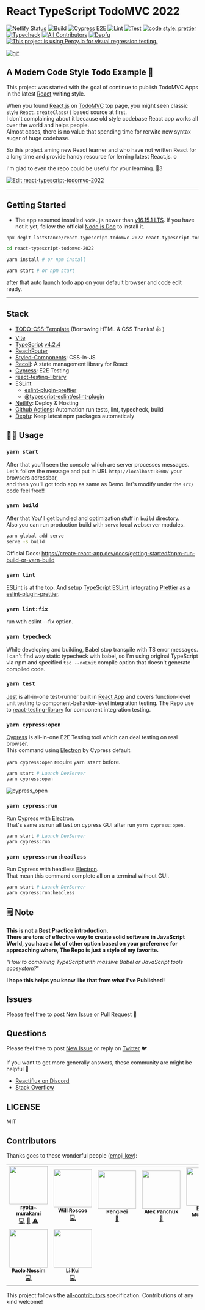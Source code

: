 # React TypeScript TodoMVC 2022

[![Netlify Status](https://api.netlify.com/api/v1/badges/877a9a48-c7e1-498c-b56b-81fa8f4d4d8a/deploy-status)](https://app.netlify.com/sites/react-typescript-todomvc/deploys)
[![Build](https://github.com/laststance/react-typescript-todomvc-2022/actions/workflows/build.yml/badge.svg)](https://github.com/laststance/react-typescript-todomvc-2022/actions/workflows/build.yml)
[![Cypress E2E](https://github.com/laststance/react-typescript-todomvc-2022/actions/workflows/e2e.yml/badge.svg)](https://github.com/laststance/react-typescript-todomvc-2022/actions/workflows/e2e.yml)
[![Lint](https://github.com/laststance/react-typescript-todomvc-2022/actions/workflows/lint.yml/badge.svg)](https://github.com/laststance/react-typescript-todomvc-2022/actions/workflows/lint.yml)
[![Test](https://github.com/laststance/react-typescript-todomvc-2022/actions/workflows/test.yml/badge.svg)](https://github.com/laststance/react-typescript-todomvc-2022/actions/workflows/test.yml)
[![code style: prettier](https://img.shields.io/badge/code_style-prettier-ff69b4.svg?style=flat-square)](https://github.com/prettier/prettier)
[![Typecheck](https://github.com/laststance/react-typescript-todomvc-2022/actions/workflows/typecheck.yml/badge.svg)](https://github.com/laststance/react-typescript-todomvc-2022/actions/workflows/typecheck.yml)
[![All Contributors](https://img.shields.io/badge/all_contributors-9-orange.svg?style=flat-square)](#contributors)
[![Depfu](https://badges.depfu.com/badges/b291947c58892a6d78e4f3374c4a6d01/overview.svg)](https://depfu.com/github/laststance/react-typescript-todomvc-2022?project_id=9618)
[![This project is using Percy.io for visual regression testing.](https://percy.io/static/images/percy-badge.svg)](https://percy.io/laststance/react-typescript-todomvc-2022)

<a href="https://react-app-typescript-todo-example.netlify.com/"><img src="https://raw.githubusercontent.com/laststance/react-typescript-todomvc-2022/master/images/cypress_open.gif" alt="gif"></a>

## A Modern Code Style Todo Example 📝

This project was started with the goal of continue to publish TodoMVC Apps in the latest [React](https://reactjs.org/) writing style.

When you found [React.js](https://reactjs.org/) on [TodoMVC](https://todomvc.com/) top page, you might seen classic style `React.createClass()` based source at first.  
I don't complaining about it because old style codebase React app works all over the world and helps people.  
Almost cases, there is no value that spending time for rerwite new syntax sugar of huge codebase.

So this project aming new React learner and who have not written React for a long time and provide handy resource for lerning latest React.js. o

I'm glad to even the repo could be useful for your learning. 🤗3

[![Edit react-typescript-todomvc-2022](https://codesandbox.io/static/img/play-codesandbox.svg)](https://codesandbox.io/s/quizzical-blackwell-bvfc5?fontsize=14&hidenavigation=1&theme=dark)

---

## Getting Started

- The app assumed installed `Node.js` newer than [v16.15.1 LTS](https://nodejs.org/en/).
  If you have not it yet, follow the official [Node.js Doc](https://nodejs.org/en/) to install it.

```bash
npx degit laststance/react-typescript-todomvc-2022 react-typescript-todomvc-2022
```

```bash
cd react-typescript-todomvc-2022
```

```bash
yarn install # or npm install
```

```bash
yarn start # or npm start
```

after that auto launch todo app on your default browser and code edit ready.

---

## Stack

- [TODO-CSS-Template](https://github.com/Klerith/TODO-CSS-Template) (Borrowing HTML & CSS Thanks! 👍 )
- [Vite](https://vitejs.dev/)
- [TypeScript](https://www.typescriptlang.org/) [v4.2.4](https://github.com/microsoft/TypeScript/releases/tag/v4.2.4)
- [ReachRouter](https://github.com/reach/router)
- [Styled-Components](https://styled-components.com/): CSS-in-JS
- [Recoil](https://recoiljs.org/): A state management library for React
- [Cypress](https://www.cypress.io/): E2E Testing
- [react-testing-library](https://github.com/testing-library/react-testing-library)
- [ESLint](https://eslint.org/)
  - [eslint-plugin-prettier](https://github.com/prettier/eslint-plugin-prettier)
  - [@typescript-eslint/eslint-plugin](https://github.com/typescript-eslint/typescript-eslint#readme)
- [Netlify](https://www.netlify.com/): Deploy & Hosting
- [Github Actions](https://github.com/features/actions): Automation run tests, lint, typecheck, build
- [Depfu](https://depfu.com/github/ryota-murakami/react-typescript-todomvc-2022?project_id=9618): Keep latest npm packages automaticaly

## 👩‍💻 Usage

### `yarn start`

After that you'll seen the console which are server processes messages.  
Let's follow the message and put in URL `http://localhost:3000/` your browsers adressbar,  
and then you'll got todo app as same as Demo. let's modify under the `src/` code feel free!!

### `yarn build`

After that You'll get bundled and optimization stuff in `build` directory.  
Also you can run production build with `serve` local webserver modules.

```bash
yarn global add serve
serve -s build
```

Official Docs: https://create-react-app.dev/docs/getting-started#npm-run-build-or-yarn-build

### `yarn lint`

[ESLint](https://eslint.org/) is at the top.
And setup [TypeScript ESLint](https://github.com/typescript-eslint/typescript-eslint), integrating [Prettier](https://prettier.io/) as a [eslint-plugin-prettier](https://github.com/prettier/eslint-plugin-prettier).

### `yarn lint:fix`

run wtih eslint --fix option.

### `yarn typecheck`

While developing and building, Babel stop transpile with TS error messages.
I can't find way static typecheck with babel,
so I'm using original TypeScript via npm and specified `tsc --noEmit` compile option that doesn't generate compiled code.

### `yarn test`

[Jest](https://jestjs.io/) is all-in-one test-runner built in [React App](https://facebook.github.io/create-react-app/) and covers function-level unit testing to component-behavior-level integration testing.
The Repo use to [react-testing-library](https://github.com/testing-library/react-testing-library) for component integration testing.

### `yarn cypress:open`

[Cypress](https://www.cypress.io/) is all-in-one E2E Testing tool which can deal testing on real browser.  
This command using [Electron](https://www.electronjs.org/) by Cypress default.

`yarn cypress:open` require `yarn start` before.

```bash
yarn start # Launch DevServer
yarn cypress:open
```

![cypress_open](images/cypress_open.gif)

### `yarn cypress:run`

Run Cypress with [Electron](https://www.electronjs.org/).  
That's same as run all test on cypress GUI after run `yarn cypress:open`.

```bash
yarn start # Launch DevServer
yarn cypress:run
```

### `yarn cypress:run:headless`

Run Cypress with headless [Electron](https://www.electronjs.org/).  
That mean this command complete all on a terminal without GUI.

```bash
yarn start # Launch DevServer
yarn cypress:run:headless
```

## 🗒 Note

**This is not a Best Practice introduction.  
There are tons of effective way to create solid software in JavaScript World, you have a lot of other option based on your preference for approaching where, The Repo is just a style of my favorite.**

"_How to combining TypeScript with massive Babel or JavaScript tools ecosystem?_"

**I hope this helps you know like that from what I've Published!**

## Issues

Please feel free to post [New Issue](https://github.com/laststance/react-typescript-todomvc-2022/issues/new) or Pull Request 🤗

## Questions

Please feel free to post [New Issue](https://github.com/laststance/react-typescript-todomvc-2022/issues/new) or reply on [Twitter](https://twitter.com/malloc007) 🐦

If you want to get more generally answers, these community are might be helpful 🍻

- [Reactiflux on Discord](https://www.reactiflux.com/)
- [Stack Overflow](https://stackoverflow.com/questions/tagged/reactjs)

## LICENSE

MIT

## Contributors

Thanks goes to these wonderful people ([emoji key](https://allcontributors.org/docs/en/emoji-key)):

<!-- ALL-CONTRIBUTORS-LIST:START - Do not remove or modify this section -->
<!-- prettier-ignore-start -->
<!-- markdownlint-disable -->
<table>
  <tr>
    <td align="center"><a href="http://ryota-murakami.github.io/"><img src="https://avatars1.githubusercontent.com/u/5501268?s=400&u=7bf6b1580b95930980af2588ef0057f3e9ec1ff8&v=4?s=100" width="100px;" alt=""/><br /><sub><b>ryota-murakami</b></sub></a><br /><a href="https://github.com/laststance/react-typescript-todomvc-2022/commits?author=ryota-murakami" title="Code">💻</a> <a href="https://github.com/laststance/react-typescript-todomvc-2022/commits?author=ryota-murakami" title="Documentation">📖</a> <a href="https://github.com/laststance/react-typescript-todomvc-2022/commits?author=ryota-murakami" title="Tests">⚠️</a></td>
    <td align="center"><a href="http://donkeycar.com"><img src="https://avatars2.githubusercontent.com/u/147582?v=4?s=100" width="100px;" alt=""/><br /><sub><b>Will Roscoe</b></sub></a><br /><a href="https://github.com/laststance/react-typescript-todomvc-2022/commits?author=wroscoe" title="Code">💻</a></td>
    <td align="center"><a href="https://github.com/JunQu"><img src="https://avatars2.githubusercontent.com/u/39846309?v=4?s=100" width="100px;" alt=""/><br /><sub><b>Peng Fei</b></sub></a><br /><a href="https://github.com/laststance/react-typescript-todomvc-2022/issues?q=author%3AJunQu" title="Bug reports">🐛</a></td>
    <td align="center"><a href="https://github.com/alexpanchuk"><img src="https://avatars3.githubusercontent.com/u/26270612?v=4?s=100" width="100px;" alt=""/><br /><sub><b>Alex Panchuk</b></sub></a><br /><a href="https://github.com/laststance/react-typescript-todomvc-2022/commits?author=alexpanchuk" title="Documentation">📖</a></td>
    <td align="center"><a href="https://github.com/BurhanMullamitha"><img src="https://avatars1.githubusercontent.com/u/42492054?v=4?s=100" width="100px;" alt=""/><br /><sub><b>Burhan Mullamitha</b></sub></a><br /><a href="https://github.com/laststance/react-typescript-todomvc-2022/commits?author=BurhanMullamitha" title="Documentation">📖</a></td>
    <td align="center"><a href="https://github.com/hefengxian"><img src="https://avatars.githubusercontent.com/u/4338497?v=4?s=100" width="100px;" alt=""/><br /><sub><b>hefengxian</b></sub></a><br /><a href="https://github.com/laststance/react-typescript-todomvc-2022/commits?author=hefengxian" title="Code">💻</a> <a href="https://github.com/laststance/react-typescript-todomvc-2022/commits?author=hefengxian" title="Tests">⚠️</a></td>
    <td align="center"><a href="http://ethansetnik.com"><img src="https://avatars.githubusercontent.com/u/664434?v=4?s=100" width="100px;" alt=""/><br /><sub><b>Ethan Setnik</b></sub></a><br /><a href="https://github.com/laststance/react-typescript-todomvc-2022/commits?author=esetnik" title="Documentation">📖</a></td>
  </tr>
  <tr>
    <td align="center"><a href="https://github.com/PaoloJN"><img src="https://avatars.githubusercontent.com/u/87121008?v=4?s=100" width="100px;" alt=""/><br /><sub><b>Paolo Nessim</b></sub></a><br /><a href="https://github.com/laststance/react-typescript-todomvc-2022/commits?author=PaoloJN" title="Code">💻</a></td>
    <td align="center"><a href="https://github.com/likui628"><img src="https://avatars.githubusercontent.com/u/90845831?v=4?s=100" width="100px;" alt=""/><br /><sub><b>Li Kui</b></sub></a><br /><a href="https://github.com/laststance/react-typescript-todomvc-2022/commits?author=likui628" title="Code">💻</a></td>
  </tr>
</table>

<!-- markdownlint-restore -->
<!-- prettier-ignore-end -->

<!-- ALL-CONTRIBUTORS-LIST:END -->

This project follows the [all-contributors](https://github.com/all-contributors/all-contributors) specification. Contributions of any kind welcome!
